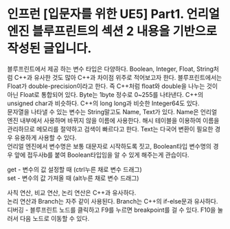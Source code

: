 # 인프런 [입문자를 위한 UE5] Part1. 언리얼 엔진 블루프린트의 섹션 2 내용을 기반으로 작성된 글입니다.

블루프린트에서 제공 하는 변수 타입은 다양하다. Boolean, Integer, Float, String처럼 C++과 유사한 것도 많아 C++과 차이점 위주로 적어보고자 한다. 블루프린트에서는 Float가 double-precision이라고 한다. 즉 C++처럼 float와 double을 나누는 것이 아닌 Float로 통합되어 있다.
Byte는 1byte 정수로 0~255를 나타낸다. C++의 unsigned char과 비슷하다. C++의 long long과 비슷한 Integer64도 있다.   
문자열을 나타낼 수 있는 변수는 String말고도 Name, Text가 있다. Name은 언리얼 엔진 내부에서 사용하며 바뀌지 않을 이름에 사용한다. 해시 테이블을 이용하여 이름을 관리하므로 메모리를 절약하고 검색이 빠르다고 한다. Text는 다국어 변환이 필요한 경우 유용하게 사용할 수 있다.      
언리얼 엔진에서 변수명은 보통 대문자로 시작하도록 짓고, Boolean타입 변수명의 경우 앞에 접두사b를 붙여 Boolean타입임을 알 수 있게 해주는게 관습이다.

get - 변수의 값 설정할 때 (ctrl누른 채로 변수 드래그)   
set - 변수의 값 가져올 때 (alt누른 채로 변수 드래그)

사칙 연산, 비교 연산, 논리 연산은 C++과 유사하다.      
논리 연산과 Branch는 자주 같이 사용된다. Branch는 C++의 if-else문과 유사하다.   
디버깅 - 블루프린트 노드를 클릭하고 F9를 누르면 breakpoint를 걸 수 있다. F10을 눌러서 다음 노드로 이동할 수 있다.